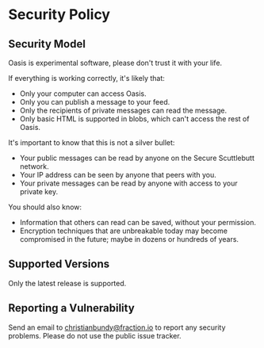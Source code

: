 # Security Policy

## Security Model

Oasis is experimental software, please don't trust it with your life.

If everything is working correctly, it's likely that:

- Only your computer can access Oasis.
- Only you can publish a message to your feed.
- Only the recipients of private messages can read the message.
- Only basic HTML is supported in blobs, which can't access the rest of Oasis.

It's important to know that this is not a silver bullet:

- Your public messages can be read by anyone on the Secure Scuttlebutt network.
- Your IP address can be seen by anyone that peers with you.
- Your private messages can be read by anyone with access to your private key.

You should also know:

- Information that others can read can be saved, without your permission.
- Encryption techniques that are unbreakable today may become compromised in the future; maybe in dozens or hundreds of years.

## Supported Versions

Only the latest release is supported.

## Reporting a Vulnerability

Send an email to christianbundy@fraction.io to report any security problems. Please do not use the public issue tracker.
